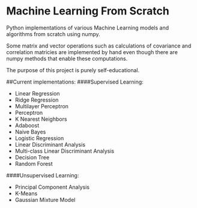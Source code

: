 # Machine Learning From Scratch

Python implementations of various Machine Learning models and algorithms from scratch using numpy.

Some matrix and vector operations such as calculations of covariance and correlation matricies are
implemented by hand even though there are numpy methods that enable these computations. 

The purpose of this project is purely self-educational.

##Current implementations:
####Supervised Learning:
- Linear Regression
- Ridge Regression
- Multilayer Perceptron
- Perceptron
- K Nearest Neighbors
- Adaboost
- Naive Bayes
- Logistic Regression
- Linear Discriminant Analysis
- Multi-class Linear Discriminant Analysis
- Decision Tree
- Random Forest

####Unsupervised Learning:
- Principal Component Analysis
- K-Means
- Gaussian Mixture Model
